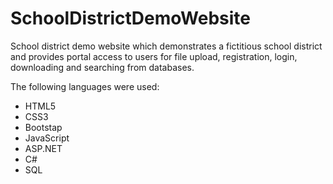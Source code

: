 # SchoolDistrictDemoWebsite
School district demo website which demonstrates a fictitious school district and provides portal access to users for file upload, registration, login, downloading and searching from databases.

The following languages were used:
- HTML5
- CSS3
- Bootstap
- JavaScript
- ASP.NET
- C#
- SQL

